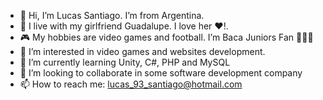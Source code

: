 - 👋 Hi, I’m Lucas Santiago. I’m from Argentina.
- 💏 I live with my girlfriend Guadalupe. I love her ❤!.
- 🎮 My hobbies are video games and football. I’m Baca Juniors Fan 💙💛💙
- 👀 I’m interested in video games and websites development.
- 🌱 I’m currently learning Unity, C#, PHP and MySQL
- 🤝 I’m looking to collaborate in some software development company
- 📫 How to reach me:
      lucas_93_santiago@hotmail.com

<!---
Luco75/Luco75 is a ✨ special ✨ repository because its `README.md` (this file) appears on your GitHub profile.
You can click the Preview link to take a look at your changes.
--->
